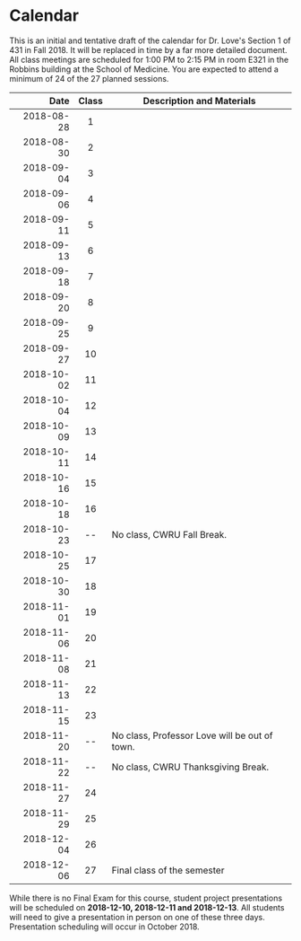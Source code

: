 # Calendar

This is an initial and tentative draft of the calendar for Dr. Love's Section 1 of 431 in Fall 2018. It will be replaced in time by a far more detailed document. All class meetings are scheduled for 1:00 PM to 2:15 PM in room E321 in the Robbins building at the School of Medicine. You are expected to attend a minimum of 24 of the 27 planned sessions.

Date | Class | Description and Materials
-----------: | :---: | -----------------------------------
2018-08-28 | 1 | 
2018-08-30 | 2 |
2018-09-04 | 3 | 
2018-09-06 | 4 | 
2018-09-11 | 5 | 
2018-09-13 | 6 | 
2018-09-18 | 7 |
2018-09-20 | 8 | 
2018-09-25 | 9 | 
2018-09-27 | 10 |
2018-10-02 | 11 |
2018-10-04 | 12 |
2018-10-09 | 13 |
2018-10-11 | 14 |
2018-10-16 | 15 |
2018-10-18 | 16 |
2018-10-23 | -- | No class, CWRU Fall Break.
2018-10-25 | 17 | 
2018-10-30 | 18 | 
2018-11-01 | 19 |
2018-11-06 | 20 |
2018-11-08 | 21 |
2018-11-13 | 22 |
2018-11-15 | 23 |
2018-11-20 | -- | No class, Professor Love will be out of town.
2018-11-22 | -- | No class, CWRU Thanksgiving Break.
2018-11-27 | 24 |
2018-11-29 | 25 |
2018-12-04 | 26 |
2018-12-06 | 27 | Final class of the semester

While there is no Final Exam for this course, student project presentations will be scheduled on **2018-12-10, 2018-12-11 and 2018-12-13**. All students will need to give a presentation in person on one of these three days. Presentation scheduling will occur in October 2018.
